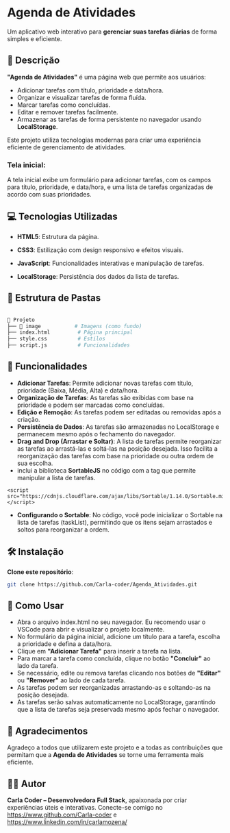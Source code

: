 
# Agenda de Atividades

Um aplicativo web interativo para **gerenciar suas tarefas diárias** de forma simples e eficiente.

## 📜 Descrição

**"Agenda de Atividades"** é uma página web que permite aos usuários:

- Adicionar tarefas com título, prioridade e data/hora.
- Organizar e visualizar tarefas de forma fluída.
- Marcar tarefas como concluídas.
- Editar e remover tarefas facilmente.
- Armazenar as tarefas de forma persistente no navegador usando **LocalStorage**.

Este projeto utiliza tecnologias modernas para criar uma experiência eficiente de gerenciamento de atividades.

### Tela inicial:

A tela inicial exibe um formulário para adicionar tarefas, com os campos para título, prioridade, e data/hora, e uma lista de tarefas organizadas de acordo com suas prioridades.

## 💻 Tecnologias Utilizadas

- **HTML5**: Estrutura da página.

- **CSS3**: Estilização com design responsivo e efeitos visuais.

- **JavaScript**: Funcionalidades interativas e manipulação de tarefas.

- **LocalStorage**: Persistência dos dados da lista de tarefas.

## 📂 Estrutura de Pastas

```bash

📂 Projeto
├── 📁 image           # Imagens (como fundo)
├── index.html         # Página principal
├── style.css          # Estilos
├── script.js          # Funcionalidades

```

## 🌟 Funcionalidades

- **Adicionar Tarefas**: Permite adicionar novas tarefas com título, prioridade (Baixa, Média, Alta) e data/hora.
- **Organização de Tarefas**: As tarefas são exibidas com base na prioridade e podem ser marcadas como concluídas.
- **Edição e Remoção**: As tarefas podem ser editadas ou removidas após a criação.
- **Persistência de Dados**: As tarefas são armazenadas no LocalStorage e permanecem mesmo após o fechamento do navegador.
- **Drag and Drop (Arrastar e Soltar)**: A lista de tarefas permite reorganizar as tarefas ao arrastá-las e soltá-las na posição desejada. Isso facilita a reorganização das tarefas com base na prioridade ou outra ordem de sua escolha.
- inclui a biblioteca **SortableJS** no código com a tag que permite manipular a lista de tarefas.
``` 
<script src="https://cdnjs.cloudflare.com/ajax/libs/Sortable/1.14.0/Sortable.min.js"></script> 
```

- **Configurando o Sortable**: No código, você pode inicializar o Sortable na lista de tarefas (taskList), permitindo que os itens sejam arrastados e soltos para reorganizar a ordem.

## 🛠️ Instalação

**Clone este repositório**:

```bash
git clone https://github.com/Carla-coder/Agenda_Atividades.git
```

## 🚀 Como Usar

- Abra o arquivo index.html no seu navegador. Eu recomendo usar o VSCode para abrir e visualizar o projeto localmente.
- No formulário da página inicial, adicione um título para a tarefa, escolha a prioridade e defina a data/hora.
- Clique em **"Adicionar Tarefa"** para inserir a tarefa na lista.
- Para marcar a tarefa como concluída, clique no botão **"Concluir"** ao lado da tarefa.
- Se necessário, edite ou remova tarefas clicando nos botões de **"Editar"** ou **"Remover"** ao lado de cada tarefa.
- As tarefas podem ser reorganizadas arrastando-as e soltando-as na posição desejada.
- As tarefas serão salvas automaticamente no LocalStorage, garantindo que a lista de tarefas seja preservada mesmo após fechar o navegador.

## 🙏 Agradecimentos

Agradeço a todos que utilizarem este projeto e a todas as contribuições que permitam que a **Agenda de Atividades** se torne uma ferramenta mais eficiente.

## 👩‍💻 Autor

**Carla Coder – Desenvolvedora Full Stack**, apaixonada por criar experiências úteis e interativas. Conecte-se comigo no https://www.github.com/Carla-coder e https://www.linkedin.com/in/carlamozena/

